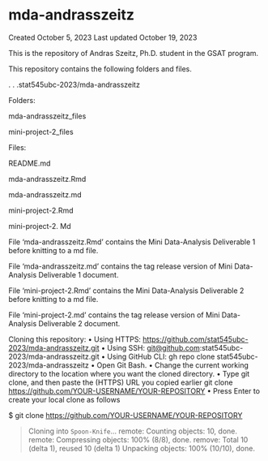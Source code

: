 # mda-andrasszeitz

Created October 5, 2023
Last updated October 19, 2023

This is the repository of Andras Szeitz, Ph.D. student in the GSAT program.

This repository contains the following folders and files.

. . .stat545ubc-2023/mda-andrasszeitz

Folders:

mda-andrasszeitz_files

mini-project-2_files

Files:

README.md

mda-andrasszeitz.Rmd

mda-andrasszeitz.md

mini-project-2.Rmd

mini-project-2. Md

File ‘mda-andrasszeitz.Rmd’ contains the Mini Data-Analysis Deliverable 1 before knitting to a md file.

File ‘mda-andrasszeitz.md’ contains the tag release version of Mini Data-Analysis Deliverable 1 document.

File ‘mini-project-2.Rmd’ contains the Mini Data-Analysis Deliverable 2 before knitting to a md file.

File ‘mini-project-2.md’ contains the tag release version of Mini Data-Analysis Deliverable 2 document.

Cloning this repository:
•	Using HTTPS: https://github.com/stat545ubc-2023/mda-andrasszeitz.git
•	Using SSH: git@github.com:stat545ubc-2023/mda-andrasszeitz.git 
•	Using GitHub CLI: gh repo clone stat545ubc-2023/mda-andrasszeitz 
•	Open Git Bash.
•	Change the current working directory to the location where you want the cloned directory.
•	Type git clone, and then paste the (HTTPS) URL you copied earlier
  git clone https://github.com/YOUR-USERNAME/YOUR-REPOSITORY 
•	Press Enter to create your local clone as follows

$ git clone https://github.com/YOUR-USERNAME/YOUR-REPOSITORY
> Cloning into `Spoon-Knife`...
> remote: Counting objects: 10, done.
> remote: Compressing objects: 100% (8/8), done.
> remove: Total 10 (delta 1), reused 10 (delta 1)
> Unpacking objects: 100% (10/10), done.
